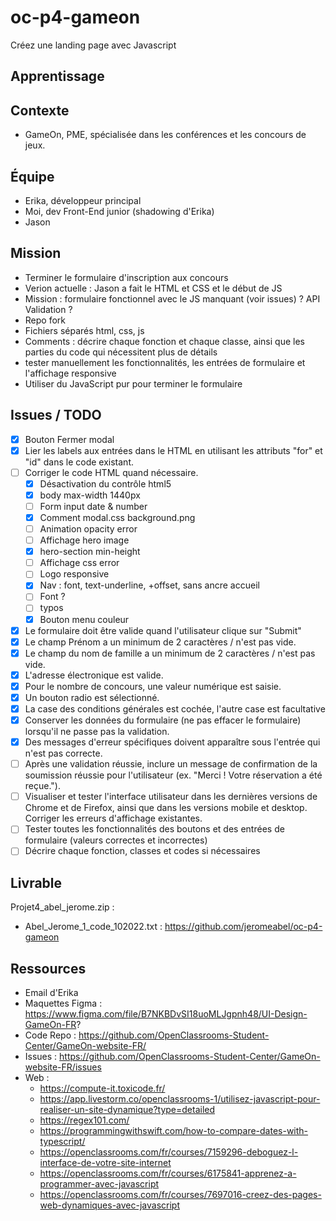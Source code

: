 # oc-p4-gameon
Créez une landing page avec Javascript

## Apprentissage

## Contexte
- GameOn, PME, spécialisée dans les conférences et les concours de jeux.

## Équipe
- Erika, développeur principal
- Moi, dev Front-End junior (shadowing d'Erika)
- Jason

## Mission
- Terminer le formulaire d'inscription aux concours 
- Verion actuelle : Jason a fait le HTML et CSS et le début de JS
- Mission : formulaire fonctionnel avec le JS manquant (voir issues) ? API Validation ?
- Repo fork
- Fichiers séparés html, css, js
- Comments : décrire chaque fonction et chaque classe, ainsi que les parties du code qui nécessitent plus de détails
- tester manuellement les fonctionnalités, les entrées de formulaire et l'affichage responsive
- Utiliser du JavaScript pur pour terminer le formulaire 

## Issues / TODO
- [x] Bouton Fermer modal
- [x] Lier les labels aux entrées dans le HTML en utilisant les attributs "for" et "id" dans le code existant. 
- [ ] Corriger le code HTML quand nécessaire.
    - [x] Désactivation du contrôle html5
    - [x] body max-width 1440px
    - [ ] Form input date & number
    - [x] Comment modal.css background.png
    - [ ] Animation opacity error
    - [ ] Affichage hero image
    - [x] hero-section min-height
    - [ ] Affichage css error
    - [ ] Logo responsive
    - [x] Nav : font, text-underline, +offset, sans ancre accueil
    - [ ] Font ?
    - [ ] typos
    - [x] Bouton menu couleur
- [x] Le formulaire doit être valide quand l'utilisateur clique sur "Submit"
- [x] Le champ Prénom a un minimum de 2 caractères / n'est pas vide.
- [x] Le champ du nom de famille a un minimum de 2 caractères / n'est pas vide.
- [x] L'adresse électronique est valide.
- [x] Pour le nombre de concours, une valeur numérique est saisie.
- [x] Un bouton radio est sélectionné.
- [x] La case des conditions générales est cochée, l'autre case est facultative
- [x] Conserver les données du formulaire (ne pas effacer le formulaire) lorsqu'il ne passe pas la validation.
- [x] Des messages d'erreur spécifiques doivent apparaître sous l'entrée qui n'est pas correcte.
- [ ] Après une validation réussie, inclure un message de confirmation de la soumission réussie pour l'utilisateur (ex. "Merci ! Votre réservation a été reçue.").
- [ ] Visualiser et tester l'interface utilisateur dans les dernières versions de Chrome et de Firefox, ainsi que dans les versions mobile et desktop. Corriger les erreurs d'affichage existantes.
- [ ] Tester toutes les fonctionnalités des boutons et des entrées de formulaire (valeurs correctes et incorrectes)
- [ ] Décrire chaque fonction, classes et codes si nécessaires

## Livrable
Projet4_abel_jerome.zip :
- Abel_Jerome_1_code_102022.txt : https://github.com/jeromeabel/oc-p4-gameon

## Ressources
- Email d'Erika
- Maquettes Figma : https://www.figma.com/file/B7NKBDvSI18uoMLJgpnh48/UI-Design-GameOn-FR?
- Code Repo : https://github.com/OpenClassrooms-Student-Center/GameOn-website-FR/
- Issues : https://github.com/OpenClassrooms-Student-Center/GameOn-website-FR/issues
- Web :
    - https://compute-it.toxicode.fr/
    - https://app.livestorm.co/openclassrooms-1/utilisez-javascript-pour-realiser-un-site-dynamique?type=detailed
    - https://regex101.com/
    - https://programmingwithswift.com/how-to-compare-dates-with-typescript/
    - https://openclassrooms.com/fr/courses/7159296-deboguez-l-interface-de-votre-site-internet
    - https://openclassrooms.com/fr/courses/6175841-apprenez-a-programmer-avec-javascript
    - https://openclassrooms.com/fr/courses/7697016-creez-des-pages-web-dynamiques-avec-javascript

